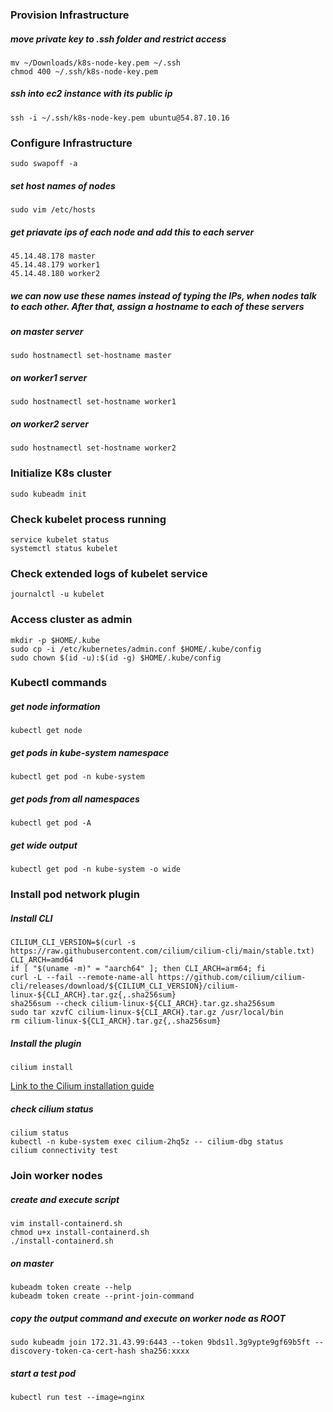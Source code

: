 ### Provision Infrastructure

##### move private key to .ssh folder and restrict access

    mv ~/Downloads/k8s-node-key.pem ~/.ssh
    chmod 400 ~/.ssh/k8s-node-key.pem

##### ssh into ec2 instance with its public ip

    ssh -i ~/.ssh/k8s-node-key.pem ubuntu@54.87.10.16

### Configure Infrastructure

    sudo swapoff -a

##### set host names of nodes

    sudo vim /etc/hosts

##### get priavate ips of each node and add this to each server

    45.14.48.178 master
    45.14.48.179 worker1
    45.14.48.180 worker2

##### we can now use these names instead of typing the IPs, when nodes talk to each other. After that, assign a hostname to each of these servers

##### on master server

    sudo hostnamectl set-hostname master 

##### on worker1 server

    sudo hostnamectl set-hostname worker1 

##### on worker2 server

    sudo hostnamectl set-hostname worker2

### Initialize K8s cluster

    sudo kubeadm init

### Check kubelet process running

    service kubelet status
    systemctl status kubelet

### Check extended logs of kubelet service

    journalctl -u kubelet

### Access cluster as admin

    mkdir -p $HOME/.kube
    sudo cp -i /etc/kubernetes/admin.conf $HOME/.kube/config
    sudo chown $(id -u):$(id -g) $HOME/.kube/config

### Kubectl commands

##### get node information

    kubectl get node

##### get pods in kube-system namespace

    kubectl get pod -n kube-system

##### get pods from all namespaces

    kubectl get pod -A

##### get wide output

    kubectl get pod -n kube-system -o wide

### Install pod network plugin

##### Install CLI

    CILIUM_CLI_VERSION=$(curl -s https://raw.githubusercontent.com/cilium/cilium-cli/main/stable.txt)
    CLI_ARCH=amd64
    if [ "$(uname -m)" = "aarch64" ]; then CLI_ARCH=arm64; fi
    curl -L --fail --remote-name-all https://github.com/cilium/cilium-cli/releases/download/${CILIUM_CLI_VERSION}/cilium-linux-${CLI_ARCH}.tar.gz{,.sha256sum}
    sha256sum --check cilium-linux-${CLI_ARCH}.tar.gz.sha256sum
    sudo tar xzvfC cilium-linux-${CLI_ARCH}.tar.gz /usr/local/bin
    rm cilium-linux-${CLI_ARCH}.tar.gz{,.sha256sum}

##### Install the plugin

    cilium install 
[Link to the Cilium installation guide](https://docs.cilium.io/en/latest/gettingstarted/k8s-install-default/)

##### check cilium status

    cilium status
    kubectl -n kube-system exec cilium-2hq5z -- cilium-dbg status
    cilium connectivity test

### Join worker nodes

##### create and execute script

    vim install-containerd.sh
    chmod u+x install-containerd.sh
    ./install-containerd.sh

##### on master

    kubeadm token create --help
    kubeadm token create --print-join-command

##### copy the output command and execute on worker node as ROOT

    sudo kubeadm join 172.31.43.99:6443 --token 9bds1l.3g9ypte9gf69b5ft --discovery-token-ca-cert-hash sha256:xxxx

##### start a test pod

    kubectl run test --image=nginx
